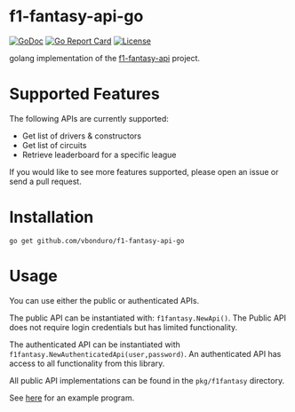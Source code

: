 # f1-fantasy-api-go

[![GoDoc](https://img.shields.io/badge/godoc-reference-green.svg)](https://godoc.org/github.com/vbonduro/f1-fantasy-api-go)
[![Go Report Card](https://goreportcard.com/badge/github.com/vbonduro/f1-fantasy-api-go)](https://goreportcard.com/report/github.com/vbonduro/f1-fantasy-api-go)
[![License](https://img.shields.io/badge/license-MIT-blue.svg)](https://github.com/vbonduro/f1-fantasy-api-go/blob/main/LICENSE)

golang implementation of the [f1-fantasy-api](https://github.com/zeroclutch/f1-fantasy-api) project.

# Supported Features

The following APIs are currently supported:

* Get list of drivers & constructors
* Get list of circuits
* Retrieve leaderboard for a specific league

If you would like to see more features supported, please open an issue or send a pull request.

# Installation

`go get github.com/vbonduro/f1-fantasy-api-go`

# Usage

You can use either the public or authenticated APIs.

The public API can be instantiated with: `f1fantasy.NewApi()`. The Public API does not require login credentials but has
limited functionality.

The authenticated API can be instantiated with `f1fantasy.NewAuthenticatedApi(user,password)`. An authenticated API has access
to all functionality from this library.

All public API implementations can be found in the `pkg/f1fantasy` directory.

See [here](./test/main.go) for an example program.
